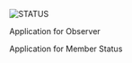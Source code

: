 ![STATUS](https://img.shields.io/badge/Status-BYPASS-brightgreen?style=for-the-badge)


Application for Observer


Application for Member Status

